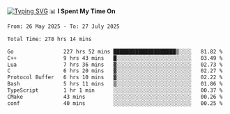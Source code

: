 <a href="https://git.io/typing-svg"><img src="https://readme-typing-svg.demolab.com?font=Fira+Code&weight=700&size=35&pause=2000&center=true&random=false&width=1000&height=250&lines=%F0%9D%98%9B%F0%9D%98%A9%F0%9D%98%A6+%F0%9D%98%AD%F0%9D%98%AA%F0%9D%98%A7%F0%9D%98%A6+%F0%9D%98%B0%F0%9D%98%A7+%F0%9D%98%B5%F0%9D%98%A9%F0%9D%98%AA%F0%9D%98%B4+%F0%9D%98%B8%F0%9D%98%B0%F0%9D%98%B3%F0%9D%98%AD%F0%9D%98%A5+%F0%9D%98%AA%F0%9D%98%B4+%F0%9D%98%B0%F0%9D%98%AF%F0%9D%98%AD%F0%9D%98%BA+%F0%9D%98%B5%F0%9D%98%A9%F0%9D%98%A6+%F0%9D%98%A6%F0%9D%98%AF%F0%9D%98%AB%F0%9D%98%B0%F0%9D%98%BA%F0%9D%98%AE%F0%9D%98%A6%F0%9D%98%AF%F0%9D%98%B5+%F0%9D%98%B0%F0%9D%98%A7+%F0%9D%98%A5%F0%9D%98%A6%F0%9D%98%A4%F0%9D%98%A6%F0%9D%98%B1%F0%9D%98%B5%F0%9D%98%AA%F0%9D%98%B0%F0%9D%98%AF" alt="Typing SVG" /></a>
📊 **I Spent My Time On** 

<!--START_SECTION:waka-->

```txt
From: 26 May 2025 - To: 27 July 2025

Total Time: 278 hrs 14 mins

Go                227 hrs 52 mins ████████████████████▒░░░░   81.82 %
C++               9 hrs 43 mins   █░░░░░░░░░░░░░░░░░░░░░░░░   03.49 %
Lua               7 hrs 36 mins   ▓░░░░░░░░░░░░░░░░░░░░░░░░   02.73 %
C                 6 hrs 20 mins   ▓░░░░░░░░░░░░░░░░░░░░░░░░   02.27 %
Protocol Buffer   6 hrs 10 mins   ▓░░░░░░░░░░░░░░░░░░░░░░░░   02.22 %
Bash              5 hrs 11 mins   ▒░░░░░░░░░░░░░░░░░░░░░░░░   01.86 %
TypeScript        1 hr 1 min      ░░░░░░░░░░░░░░░░░░░░░░░░░   00.37 %
CMake             43 mins         ░░░░░░░░░░░░░░░░░░░░░░░░░   00.26 %
conf              40 mins         ░░░░░░░░░░░░░░░░░░░░░░░░░   00.25 %
```

<!--END_SECTION:waka-->
